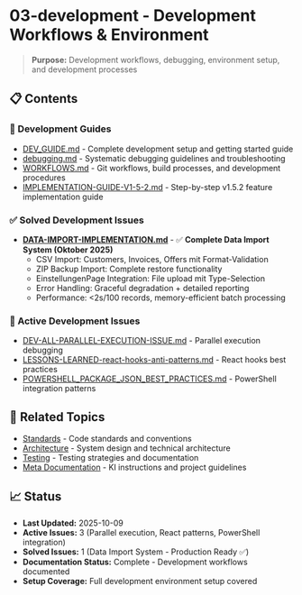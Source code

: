 # 03-development - Development Workflows & Environment

> **Purpose:** Development workflows, debugging, environment setup, and development processes

## 📋 **Contents**

### **🔧 Development Guides**
- [DEV_GUIDE.md](DEV_GUIDE.md) - Complete development setup and getting started guide
- [debugging.md](debugging.md) - Systematic debugging guidelines and troubleshooting
- [WORKFLOWS.md](WORKFLOWS.md) - Git workflows, build processes, and development procedures
- [IMPLEMENTATION-GUIDE-V1-5-2.md](IMPLEMENTATION-GUIDE-V1-5-2.md) - Step-by-step v1.5.2 feature implementation guide

### **✅ Solved Development Issues**
- **[DATA-IMPORT-IMPLEMENTATION.md](solved/DATA-IMPORT-IMPLEMENTATION.md)** - ✅ **Complete Data Import System (Oktober 2025)**
  - CSV Import: Customers, Invoices, Offers mit Format-Validation
  - ZIP Backup Import: Complete restore functionality  
  - EinstellungenPage Integration: File upload mit Type-Selection
  - Error Handling: Graceful degradation + detailed reporting
  - Performance: <2s/100 records, memory-efficient batch processing

### **🔄 Active Development Issues**
- [DEV-ALL-PARALLEL-EXECUTION-ISSUE.md](active/DEV-ALL-PARALLEL-EXECUTION-ISSUE.md) - Parallel execution debugging
- [LESSONS-LEARNED-react-hooks-anti-patterns.md](active/LESSONS-LEARNED-react-hooks-anti-patterns.md) - React hooks best practices
- [POWERSHELL_PACKAGE_JSON_BEST_PRACTICES.md](active/POWERSHELL_PACKAGE_JSON_BEST_PRACTICES.md) - PowerShell integration patterns

## 🔗 **Related Topics**

- [Standards](../01-standards/) - Code standards and conventions
- [Architecture](../02-architecture/) - System design and technical architecture
- [Testing](../04-testing/) - Testing strategies and documentation
- [Meta Documentation](../00-meta/) - KI instructions and project guidelines

## 📈 **Status**

- **Last Updated:** 2025-10-09
- **Active Issues:** 3 (Parallel execution, React patterns, PowerShell integration)  
- **Solved Issues:** 1 (Data Import System - Production Ready ✅)
- **Documentation Status:** Complete - Development workflows documented
- **Setup Coverage:** Full development environment setup covered